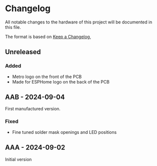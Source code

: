 # Changelog

All notable changes to the hardware of this project will be documented in this file.

The format is based on [Keep a Changelog](https://keepachangelog.com/en/1.1.0/),

## Unreleased

### Added
- Metro logo on the front of the PCB
- Made for ESPHome logo on the back of the PCB

## AAB - 2024-09-04

First manufactured version.

### Fixed
- Fine tuned solder mask openings and LED positions

## AAA - 2024-09-02

Initial version